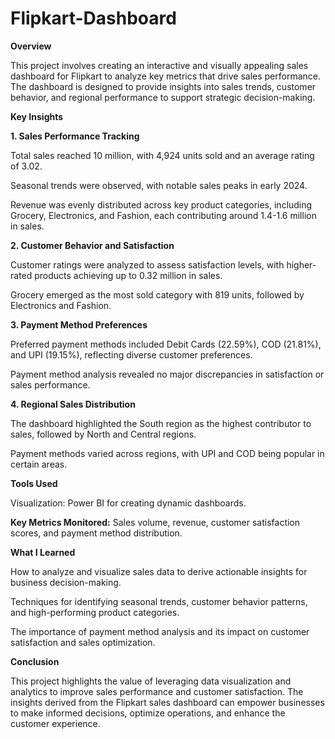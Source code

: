 # Flipkart-Dashboard
**Overview**

This project involves creating an interactive and visually appealing sales dashboard for Flipkart to analyze key metrics that drive sales performance. The dashboard is designed to provide insights into sales trends, customer behavior, and regional performance to support strategic decision-making.

**Key Insights**

**1. Sales Performance Tracking**

Total sales reached 10 million, with 4,924 units sold and an average rating of 3.02.

Seasonal trends were observed, with notable sales peaks in early 2024.

Revenue was evenly distributed across key product categories, including Grocery, Electronics, and Fashion, each contributing around 1.4-1.6 million in sales.

**2. Customer Behavior and Satisfaction**

Customer ratings were analyzed to assess satisfaction levels, with higher-rated products achieving up to 0.32 million in sales.

Grocery emerged as the most sold category with 819 units, followed by Electronics and Fashion.

**3. Payment Method Preferences**

Preferred payment methods included Debit Cards (22.59%), COD (21.81%), and UPI (19.15%), reflecting diverse customer preferences.

Payment method analysis revealed no major discrepancies in satisfaction or sales performance.

**4. Regional Sales Distribution**

The dashboard highlighted the South region as the highest contributor to sales, followed by North and Central regions.

Payment methods varied across regions, with UPI and COD being popular in certain areas.

**Tools Used**

Visualization: Power BI for creating dynamic dashboards.

**Key Metrics Monitored:** Sales volume, revenue, customer satisfaction scores, and payment method distribution.

**What I Learned**

How to analyze and visualize sales data to derive actionable insights for business decision-making.

Techniques for identifying seasonal trends, customer behavior patterns, and high-performing product categories.

The importance of payment method analysis and its impact on customer satisfaction and sales optimization.


**Conclusion**

This project highlights the value of leveraging data visualization and analytics to improve sales performance and customer satisfaction. The insights derived from the Flipkart sales dashboard can empower businesses to make informed decisions, optimize operations, and enhance the customer experience.
